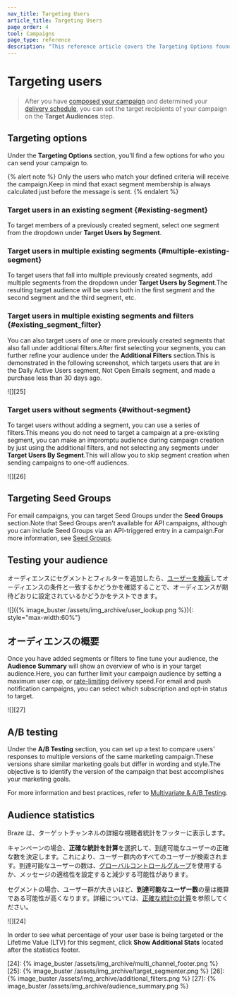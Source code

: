 ```yaml
---
nav_title: Targeting Users
article_title: Targeting Users
page_order: 4
tool: Campaigns
page_type: reference
description: "This reference article covers the Targeting Options found in the Target Audiences step of campaign creation."
---
```


# Targeting users

> After you have [composed your campaign][1] and determined your [delivery schedule][2], you can set the target recipients of your campaign on the **Target Audiences** step. 

## Targeting options

Under the **Targeting Options** section, you'll find a few options for who you can send your campaign to.

{% alert note %}
Only the users who match your defined criteria will receive the campaign.Keep in mind that exact segment membership is always calculated just before the message is sent.
{% endalert %}

### Target users in an existing segment {#existing-segment}

To target members of a previously created segment, select one segment from the dropdown under **Target Users by Segment**.

### Target users in multiple existing segments {#multiple-existing-segment}

To target users that fall into multiple previously created segments, add multiple segments from the dropdown under **Target Users by Segment**.The resulting target audience will be users both in the first segment and the second segment and the third segment, etc.

### Target users in multiple existing segments and filters {#existing_segment_filter}

You can also target users of one or more previously created segments that also fall under additional filters.After first selecting your segments, you can further refine your audience under the **Additional Filters** section.This is demonstrated in the following screenshot, which targets users that are in the Daily Active Users segment, Not Open Emails segment, and made a purchase less than 30 days ago.

![][25]

### Target users without segments {#without-segment}

To target users without adding a segment, you can use a series of filters.This means you do not need to target a campaign at a pre-existing segment, you can make an impromptu audience during campaign creation by just using the additional filters, and not selecting any segments under **Target Users By Segment**.This will allow you to skip segment creation when sending campaigns to one-off audiences.

![][26]

## Targeting Seed Groups

For email campaigns, you can target Seed Groups under the **Seed Groups** section.Note that Seed Groups aren't available for API campaigns, although you can include Seed Groups via an API-triggered entry in a campaign.For more information, see [Seed Groups]({{site.baseurl}}/user_guide/administrative/app_settings/internal_groups_tab/#seed-groups).

## Testing your audience

オーディエンスにセグメントとフィルターを追加したら、[ユーザーを検索]({{site.baseurl}}/user_guide/engagement_tools/segments/user_lookup/)してオーディエンスの条件と一致するかどうかを確認することで、オーディエンスが期待どおりに設定されているかどうかをテストできます。

![]({% image_buster /assets/img_archive/user_lookup.png %}){: style="max-width:60%"}

## オーディエンスの概要

Once you have added segments or filters to fine tune your audience, the **Audience Summary** will show an overview of who is in your target audience.Here, you can further limit your campaign audience by setting a maximum user cap, or [rate-limiting][3] delivery speed.For email and push notification campaigns, you can select which subscription and opt-in status to target.

![][27]

## A/B testing

Under the **A/B Testing** section, you can set up a test to compare users' responses to multiple versions of the same marketing campaign.These versions share similar marketing goals but differ in wording and style.The objective is to identify the version of the campaign that best accomplishes your marketing goals. 

For more information and best practices, refer to [Multivariate & A/B Testing][4].

## Audience statistics

Braze は、ターゲットチャンネルの詳細な視聴者統計をフッターに表示します。 

キャンペーンの場合、**正確な統計を計算**を選択して、到達可能なユーザーの正確な数を決定します。これにより、ユーザー群内のすべてのユーザーが検索されます。到達可能なユーザーの数は、[グローバルコントロールグループ]({{site.baseurl}}/user_guide/engagement_tools/testing/global_control_group/)を使用するか、メッセージの適格性を設定すると減少する可能性があります。

セグメントの場合、ユーザー群が大きいほど、**到達可能なユーザー数**の量は概算である可能性が高くなります。詳細については、[正確な統計の計算]({{site.baseurl}}/user_guide/engagement_tools/segments/creating_a_segment#calculating-exact-statistics)を参照してください。

![][24]

In order to see what percentage of your user base is being targeted or the Lifetime Value (LTV) for this segment, click **Show Additional Stats** located after the statistics footer.

[1]: {{site.baseurl}}/user_guide/engagement_tools/campaigns/building_campaigns/creating_campaign/
[2]: {{site.baseurl}}/user_guide/engagement_tools/campaigns/building_campaigns/delivery_types/
[3]: {{site.baseurl}}/user_guide/engagement_tools/campaigns/testing_and_more/rate-limiting/
[4]: {{site.baseurl}}/user_guide/engagement_tools/testing/multivariant_testing/
[24]: {% image_buster /assets/img_archive/multi_channel_footer.png %}
[25]: {% image_buster /assets/img_archive/target_segmenter.png %}
[26]: {% image_buster /assets/img_archive/additional_filters.png %}
[27]: {% image_buster /assets/img_archive/audience_summary.png %}
